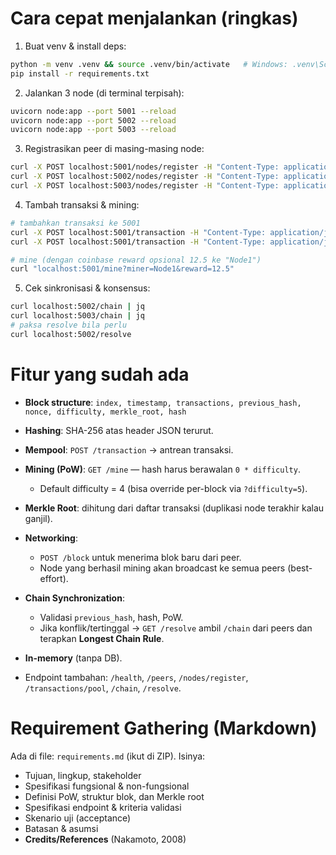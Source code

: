 # Cara cepat menjalankan (ringkas)

1. Buat venv & install deps:

```bash
python -m venv .venv && source .venv/bin/activate   # Windows: .venv\Scripts\activate
pip install -r requirements.txt
```

2. Jalankan 3 node (di terminal terpisah):

```bash
uvicorn node:app --port 5001 --reload
uvicorn node:app --port 5002 --reload
uvicorn node:app --port 5003 --reload
```

3. Registrasikan peer di masing-masing node:

```bash
curl -X POST localhost:5001/nodes/register -H "Content-Type: application/json" -d '{"peers":["http://localhost:5002","http://localhost:5003"]}'
curl -X POST localhost:5002/nodes/register -H "Content-Type: application/json" -d '{"peers":["http://localhost:5001","http://localhost:5003"]}'
curl -X POST localhost:5003/nodes/register -H "Content-Type: application/json" -d '{"peers":["http://localhost:5001","http://localhost:5002"]}'
```

4. Tambah transaksi & mining:

```bash
# tambahkan transaksi ke 5001
curl -X POST localhost:5001/transaction -H "Content-Type: application/json" -d '{"sender":"Alice","recipient":"Bob","amount":10.5}'
curl -X POST localhost:5001/transaction -H "Content-Type: application/json" -d '{"sender":"Charlie","recipient":"Diana","amount":3.2}'

# mine (dengan coinbase reward opsional 12.5 ke "Node1")
curl "localhost:5001/mine?miner=Node1&reward=12.5"
```

5. Cek sinkronisasi & konsensus:

```bash
curl localhost:5002/chain | jq
curl localhost:5003/chain | jq
# paksa resolve bila perlu
curl localhost:5002/resolve
```

# Fitur yang sudah ada

* **Block structure**: `index, timestamp, transactions, previous_hash, nonce, difficulty, merkle_root, hash`
* **Hashing**: SHA-256 atas header JSON terurut.
* **Mempool**: `POST /transaction` → antrean transaksi.
* **Mining (PoW)**: `GET /mine` — hash harus berawalan `0 * difficulty`.

  * Default difficulty = 4 (bisa override per-block via `?difficulty=5`).
* **Merkle Root**: dihitung dari daftar transaksi (duplikasi node terakhir kalau ganjil).
* **Networking**:

  * `POST /block` untuk menerima blok baru dari peer.
  * Node yang berhasil mining akan broadcast ke semua peers (best-effort).
* **Chain Synchronization**:

  * Validasi `previous_hash`, hash, PoW.
  * Jika konflik/tertinggal → `GET /resolve` ambil `/chain` dari peers dan terapkan **Longest Chain Rule**.
* **In-memory** (tanpa DB).
* Endpoint tambahan: `/health`, `/peers`, `/nodes/register`, `/transactions/pool`, `/chain`, `/resolve`.

# Requirement Gathering (Markdown)

Ada di file: `requirements.md` (ikut di ZIP). Isinya:

* Tujuan, lingkup, stakeholder
* Spesifikasi fungsional & non-fungsional
* Definisi PoW, struktur blok, dan Merkle root
* Spesifikasi endpoint & kriteria validasi
* Skenario uji (acceptance)
* Batasan & asumsi
* **Credits/References** (Nakamoto, 2008)